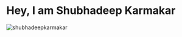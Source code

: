 # Hey, I am Shubhadeep Karmakar
![shubhadeepkarmakar](https://user-images.githubusercontent.com/99060332/224101791-00688111-e2b2-40c8-b89a-ea77fc2931bf.jpeg)
